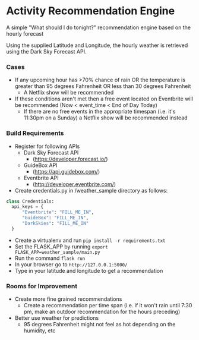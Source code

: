 # Activity Recommendation Engine

A simple "What should I do tonight?" recommendation engine based on the hourly forecast

Using the supplied Latitude and Longitude, the hourly weather is retrieved using the Dark Sky Forecast API.

### Cases

* If any upcoming hour has >70% chance of rain OR the temperature is greater than 95 degrees Fahrenheit OR less than 30 degrees Fahrenheit
    * A Netflix show will be recommended
* If these conditions aren't met then a free event located on Eventbrite will be recommended (Now < event_time < End of Day Today)
    * If there are no free events in the appropriate timespan (i.e. it's 11:30pm on a Sunday) a Netflix show will be recommended instead


### Build Requirements

* Register for following APIs
  * Dark Sky Forecast API
    * (https://developer.forecast.io/)
  * GuideBox API
    * (https://api.guidebox.com/)
  * Eventbrite API
    * (http://developer.eventbrite.com/)
* Create credentials.py in /weather_sample directory as follows:

```python
class Credentials:
  api_keys = {
      "Eventbrite": "FILL_ME_IN",
      "GuideBox": "FILL_ME_IN",
      "DarkSkies": "FILL_ME_IN"
  }
```

* Create a virtualenv and run ``pip install -r requirements.txt``
* Set the FLASK_APP by running ``export FLASK_APP=weather_sample/main.py``
* Run the command ``flask run``
* In your browser go to ``http://127.0.0.1:5000/``
* Type in your latitude and longitude to get a recommendation



### Rooms for Improvement
 
* Create more fine grained recommendations
    * Create a recommendation per time span (i.e. if it won't rain until 7:30 pm, make an outdoor recommendation for the hours preceding)
* Better use weather for predictions
    * 95 degrees Fahrenheit might not feel as hot depending on the humidity, etc
    